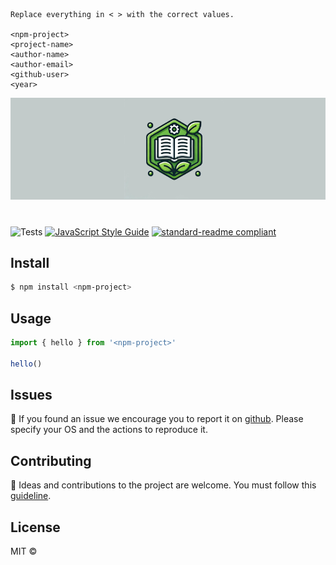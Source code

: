 ```
Replace everything in < > with the correct values.

<npm-project>
<project-name>
<author-name>
<author-email>
<github-user>
<year>
```

![<project-description>](.github/assets/logo.png '<project-description>')

# <project-name>

> <project-description>

![Tests](https://github.com/<github-user>/<project-name>/actions/workflows/test.yml/badge.svg)
[![JavaScript Style Guide](https://img.shields.io/badge/code_style-standard--ext-05ae89.svg)](https://github.com/tinchoz49/eslint-config-standard-ext)
[![standard-readme compliant](https://img.shields.io/badge/readme%20style-standard-brightgreen.svg?style=flat)](https://github.com/RichardLitt/standard-readme)

## Install

```bash
$ npm install <npm-project>
```

## Usage

```js
import { hello } from '<npm-project>'

hello()
```

## Issues

:bug: If you found an issue we encourage you to report it on [github](https://github.com/<github-user>/<project-name>/issues). Please specify your OS and the actions to reproduce it.

## Contributing

:busts_in_silhouette: Ideas and contributions to the project are welcome. You must follow this [guideline](https://github.com/<github-user>/<project-name>/blob/main/CONTRIBUTING.md).

## License

MIT © <year> <author-name>
